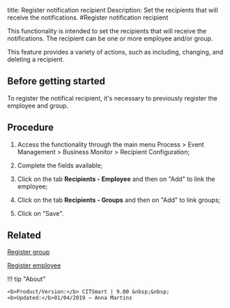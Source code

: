 title: Register notification recipient
Description: Set the recipients that will receive the notifications.
#Register notification recipient

This functionality is intended to set the recipients that will receive the
notifications. The recipient can be one or more employee and/or group.

This feature provides a variety of actions, such as including, changing, and
deleting a recipient.

Before getting started
--------------------------

To register the notifical recipient, it's necessary to previously register the
employee and group.

Procedure
-------------

1.  Access the functionality through the main menu Process \> Event Management
    \> Business Monitor \> Recipient Configuration;

2.  Complete the fields available;

3.  Click on the tab **Recipients - Employee** and then on "Add" to link the
    employee;

4.  Click on the tab **Recipients - Groups** and then on "Add" to link groups;

5.  Click on "Save".

Related
-------

[Register group](/en-us/citsmart-platform-9/initial-settings/access-settings/user/register-groups.html)

[Register employee](/en-us/citsmart-platform-9/initial-settings/access-settings/user/register-employee.html)


!!! tip "About"

    <b>Product/Version:</b> CITSmart | 9.00 &nbsp;&nbsp;
    <b>Updated:</b>01/04/2019 – Anna Martins
